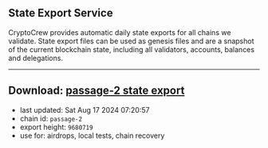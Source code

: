 ## State Export Service
CryptoCrew provides automatic daily state exports for all chains we validate. State export files can be used as genesis files and are a snapshot of the current blockchain state, including all validators, accounts, balances and delegations.

---
**Download: [passage-2 state export](https://dl-eu2.ccvalidators.com/SERVICE/passage/passage-2_export_9680719.json)**
---

- last updated: Sat Aug 17 2024 07:20:57
- chain id: `passage-2`
- export height: `9680719`
- use for: airdrops, local tests, chain recovery
